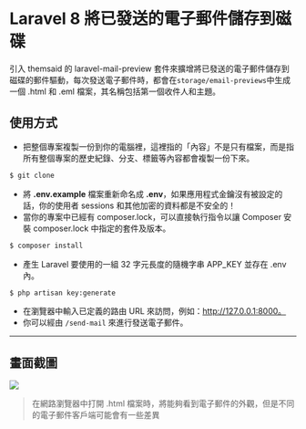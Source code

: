 # Laravel 8 將已發送的電子郵件儲存到磁碟

引入 themsaid 的 laravel-mail-preview 套件來擴增將已發送的電子郵件儲存到磁碟的郵件驅動，每次發送電子郵件時，都會在`storage/email-previews`中生成一個 .html 和 .eml 檔案，其名稱包括第一個收件人和主題。

## 使用方式
- 把整個專案複製一份到你的電腦裡，這裡指的「內容」不是只有檔案，而是指所有整個專案的歷史紀錄、分支、標籤等內容都會複製一份下來。
```sh
$ git clone
```
- 將 __.env.example__ 檔案重新命名成 __.env__，如果應用程式金鑰沒有被設定的話，你的使用者 sessions 和其他加密的資料都是不安全的！
- 當你的專案中已經有 composer.lock，可以直接執行指令以讓 Composer 安裝 composer.lock 中指定的套件及版本。
```sh
$ composer install
```
- 產生 Laravel 要使用的一組 32 字元長度的隨機字串 APP_KEY 並存在 .env 內。
```sh
$ php artisan key:generate
```
- 在瀏覽器中輸入已定義的路由 URL 來訪問，例如：http://127.0.0.1:8000。
- 你可以經由 `/send-mail` 來進行發送電子郵件。

----

## 畫面截圖
![](https://i.imgur.com/oAdPk0e.png)
> 在網路瀏覽器中打開 .html 檔案時，將能夠看到電子郵件的外觀，但是不同的電子郵件客戶端可能會有一些差異